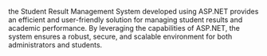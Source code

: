the Student Result Management System developed using ASP.NET provides an efficient and user-friendly solution for managing student results and academic performance. By leveraging the capabilities of ASP.NET, the system ensures a robust, secure, and scalable environment for both administrators and students.
